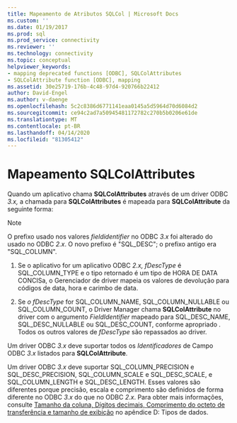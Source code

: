 ```yaml
---
title: Mapeamento de Atributos SQLCol | Microsoft Docs
ms.custom: ''
ms.date: 01/19/2017
ms.prod: sql
ms.prod_service: connectivity
ms.reviewer: ''
ms.technology: connectivity
ms.topic: conceptual
helpviewer_keywords:
- mapping deprecated functions [ODBC], SQLColAttributes
- SQLColAttribute function [ODBC], mapping
ms.assetid: 30e25719-176b-4c48-97d4-920766b22412
author: David-Engel
ms.author: v-daenge
ms.openlocfilehash: 5c2c8386d6771141eaa0145a5d5964d70d6084d2
ms.sourcegitcommit: ce94c2ad7a50945481172782c270b5b0206e61de
ms.translationtype: MT
ms.contentlocale: pt-BR
ms.lasthandoff: 04/14/2020
ms.locfileid: "81305412"
---
```

# <a name="sqlcolattributes-mapping"></a>Mapeamento SQLColAttributes
Quando um aplicativo chama **SQLColAttributes** através de um driver ODBC *3.x,* a chamada para **SQLColAttributes** é mapeada para **SQLColAttribute** da seguinte forma:  
  
> [!NOTE]
>  O prefixo usado nos valores *fieldidentifier* no ODBC *3.x* foi alterado do usado no ODBC *2.x*. O novo prefixo é "SQL_DESC"; o prefixo antigo era "SQL_COLUMN".  
  
1.  Se o aplicativo for um aplicativo ODBC *2.x,* *fDescType* é SQL_COLUMN_TYPE e o tipo retornado é um tipo de HORA DE DATA CONCISa, o Gerenciador de driver mapeia os valores de devolução para códigos de data, hora e carimbo de data.  
  
2.  Se *o fDescType* for SQL_COLUMN_NAME, SQL_COLUMN_NULLABLE ou SQL_COLUMN_COUNT, o Driver Manager chama **SQLColAttribute** no driver com o argumento *FieldIdentifier* mapeado para SQL_DESC_NAME, SQL_DESC_NULLABLE ou SQL_DESC_COUNT, conforme apropriado *.* Todos os outros valores de *fDescType* são repassados ao driver.  
  
 Um driver ODBC *3.x* deve suportar todos os *Identificadores* de Campo ODBC *3.x* listados para **SQLColAttribute**.  
  
 Um driver ODBC *3.x* deve suportar SQL_COLUMN_PRECISION e SQL_DESC_PRECISION, SQL_COLUMN_SCALE e SQL_DESC_SCALE, e SQL_COLUMN_LENGTH e SQL_DESC_LENGTH. Esses valores são diferentes porque precisão, escala e comprimento são definidos de forma diferente no ODBC *3.x* do que no ODBC *2.x*. Para obter mais informações, consulte [Tamanho da coluna, Dígitos decimais, Comprimento do octeto de transferência e tamanho de exibição](../../../odbc/reference/appendixes/column-size-decimal-digits-transfer-octet-length-and-display-size.md) no apêndice D: Tipos de dados.
